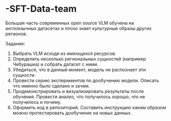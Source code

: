 # -SFT-Data-team
Большая часть современных open source VLM обучена на англоязычных датасетах и плохо знает культурные образы других регионов.

Задание:
1. Выбрать VLM исходя из имеющихся ресурсов.
2. Определить несколько региональных сущностей (например Чебурашка) и собрать датасет с ними.
3. Убедиться, что в данный момент, модель не распознает эти сущности.
4. Провести серию экспериментов по дообучению модели. Описать что именно было сделано и зачем.
5. Продемонстрировать и визуализировать результаты после обучения. Провести анализ, что получилось хорошо, что не получилось и почему.
6. Оформить код в репозиторий. Составить инструкцию каким образом можно протестировать дообучение на новых данных.
